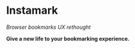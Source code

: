 # Instamark
*Browser bookmarks UX rethought*

**Give a new life to your bookmarking experience.**


